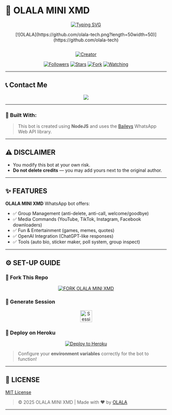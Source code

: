 # 🌸 OLALA MINI XMD

<div align="center">
  <a href="https://git.io/typing-svg">
    <img src="https://readme-typing-svg.demolab.com?font=Black+Ops+One&size=50&pause=1000&color=FF1493&center=true&width=910&height=100&lines=HELLO+THIS+IS+OLALA+MINI+XMD;MULTI+DEVICE+WHATSAPP+BOT;MADE+TO+HELP+WHATSAPP+USERS;STAR+AND+FORK+THE+REPO" alt="Typing SVG" />
  </a>
</div>

<p align="center">
[![OLALA](https://github.com/olala-tech.png?length=50width=50)](https://github.com/olala-tech)
</p>

<p align="center">
  <a href="#"><img src="http://readme-typing-svg.herokuapp.com?color=ff69b4&center=true&vCenter=true&multiline=false&lines=OLALA+MINI+XMD+WHATSAPP+BOT" alt="">
</p>

<p align="center">
<a href="#"><img title="Creator" src="https://img.shields.io/badge/Creator-OLALA-blue.svg?style=for-the-badge&logo=github"></a>
</p>

<p align="center">
<a href="https://github.com/olala-tech?tab=followers"><img title="Followers" src="https://img.shields.io/github/followers/olala-tech?label=Followers&style=social"></a>
<a href="https://github.com/olala-tech/OLALA-TEST/stargazers/"><img title="Stars" src="https://img.shields.io/github/stars/olala-tech/OLALA-TEST?&style=social"></a>
<a href="https://github.com/olala-tech/OLALA-TEST/network/members"><img title="Fork" src="https://img.shields.io/github/forks/olala-tech/OLALA-TEST?style=social"></a>
<a href="https://github.com/olala-tech/OLALA-TEST/watchers"><img title="Watching" src="https://img.shields.io/github/watchers/olala-tech/OLALA-TEST?label=Watching&style=social"></a>
</p>

---

## 📞 Contact Me

<p align="center">
<a href="https://api.whatsapp.com/send?phone=254798956113&text=Hello+OLALA+Dev%2C+I+need+help+with+OLALA+MINI+XMD"><img src="https://img.shields.io/badge/Contact-25D366?style=for-the-badge&logo=whatsapp&logoColor=white" />
</a>
</p>

---

### 🔧 Built With:

> This bot is created using **NodeJS** and uses the [Baileys](https://github.com/whiskeysockets/Baileys) WhatsApp Web API library.

---

## ⚠️ DISCLAIMER

- You modify this bot at your own risk.  
- **Do not delete credits** — you may add yours next to the original author.

---

## ✨ FEATURES

**OLALA MINI XMD** WhatsApp bot offers:

- ✅ Group Management (anti-delete, anti-call, welcome/goodbye)  
- ✅ Media Commands (YouTube, TikTok, Instagram, Facebook downloaders)  
- ✅ Fun & Entertainment (games, memes, quotes)  
- ✅ OpenAI Integration (ChatGPT-like responses)  
- ✅ Tools (auto bio, sticker maker, poll system, group inspect)

---

## ⚙️ SET-UP GUIDE

### 🔁 Fork This Repo

<p align="center">
<a href="https://github.com/olala-tech/OLALA-TEST/fork"><img src="https://img.shields.io/badge/Fork%20Repo-purple?style=for-the-badge&logo=github" alt="FORK OLALA MINI XMD"></a>
</p>

### 🔑 Generate Session

<p align="center">
<a href="https://pairing-raven.onrender.com"><img height="37" title="Session" src="https://img.shields.io/badge/Generate%20Session-green?style=for-the-badge&logo=render"></a>
</p>

### 🚀 Deploy on Heroku

<p align="center">
  <a href="https://heroku.com/deploy?template=https://github.com/olala-tech/OLALA-TEST">
    <img src="https://www.herokucdn.com/deploy/button.svg" alt="Deploy to Heroku"/>
  </a>
</p>

> Configure your **environment variables** correctly for the bot to function!

---

## 📜 LICENSE

[MIT License](https://github.com/olala-tech/OLALA-TEST/blob/main/LICENSE)

> © 2025 OLALA MINI XMD | Made with ❤️ by [OLALA](https://github.com/olala-tech)

---

